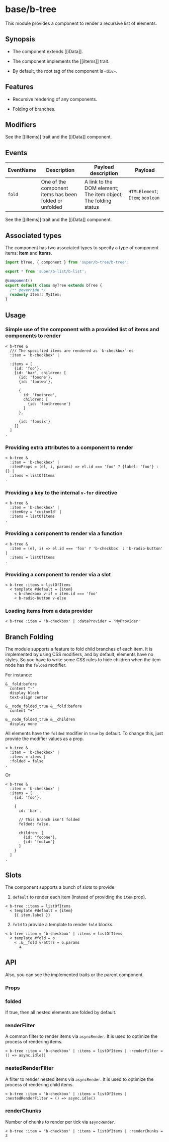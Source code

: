 # base/b-tree

This module provides a component to render a recursive list of elements.

## Synopsis

* The component extends [[iData]].

* The component implements the [[iItems]] trait.

* By default, the root tag of the component is `<div>`.

## Features

* Recursive rendering of any components.

* Folding of branches.

## Modifiers

See the [[iItems]] trait and the [[iData]] component.

## Events

| EventName | Description                                            | Payload description                                            | Payload                          |
|-----------|--------------------------------------------------------|----------------------------------------------------------------|----------------------------------|
| `fold`    | One of the component items has been folded or unfolded | A link to the DOM element; The item object; The folding status | `HTMLElement`; `Item`; `boolean` |

See the [[iItems]] trait and the [[iData]] component.

## Associated types

The component has two associated types to specify a type of component items: **Item** and **Items**.

```typescript
import bTree, { component } from 'super/b-tree/b-tree';

export * from 'super/b-list/b-list';

@component()
export default class myTree extends bTree {
  /** @override */
  readonly Item!: MyItem;
}
```

## Usage

### Simple use of the component with a provided list of items and components to render

```
< b-tree &
  /// The specified items are rendered as `b-checkbox`-es
  :item = 'b-checkbox' |

  :items = [
    {id: 'foo'},
    {id: 'bar', children: [
      {id: 'fooone'},
      {id: 'footwo'},

      {
        id: 'foothree',
        children: [
          {id: 'foothreeone'}
        ]
      },

      {id: 'foosix'}
    ]}
  ]
.
```

### Providing extra attributes to a component to render

```
< b-tree &
  :item = 'b-checkbox' |
  :itemProps = (el, i, params) => el.id === 'foo' ? {label: 'foo'} : {} |
  :items = listOfItems
.
```

### Providing a key to the internal `v-for` directive

```
< b-tree &
  :item = 'b-checkbox' |
  :itemKey = 'customId' |
  :items = listOfItems
.
```

### Providing a component to render via a function

```
< b-tree &
  :item = (el, i) => el.id === 'foo' ? 'b-checkbox' : 'b-radio-button' |
  :items = listOfItems
.
```

### Providing a component to render via a slot

```
< b-tree :items = listOfItems
  < template #default = {item}
    < b-checkbox v-if = item.id === 'foo'
    < b-radio-button v-else
```

### Loading items from a data provider

```
< b-tree :item = 'b-checkbox' | :dataProvider = 'MyProvider'
```

## Branch Folding

The module supports a feature to fold child branches of each item. It is implemented by using CSS modifiers, and by default,
elements have no styles. So you have to write some CSS rules to hide children when the item node has the `folded` modifier.

For instance:

```stylus
&__fold:before
  content "-"
  display block
  text-align center

&__node_folded_true &__fold:before
  content "+"

&__node_folded_true &__children
  display none
```

All elements have the `folded` modifier in `true` by default.
To change this, just provide the modifier values as a prop.

```
< b-tree &
  :item = 'b-checkbox' |
  :items = items |
  :folded = false
.
```

Or

```
< b-tree &
  :item = 'b-checkbox' |
  :items = [
    {id: 'foo'},

    {
      id: 'bar',

      // This branch isn't folded
      folded: false,

      children: [
        {id: 'fooone'},
        {id: 'footwo'}
      ]
    }
  ]
.
```

## Slots

The component supports a bunch of slots to provide:

1. `default` to render each item (instead of providing the `item` prop).

```
< b-tree :items = listOfItems
  < template #default = {item}
    {{ item.label }}
```

2. `fold` to provide a template to render `fold` blocks.

```
< b-tree :item = 'b-checkbox' | :items = listOfItems
  < template #fold = o
    < .&__fold v-attrs = o.params
      ➕
```

## API

Also, you can see the implemented traits or the parent component.

### Props

### folded

If true, then all nested elements are folded by default.

### renderFilter

A common filter to render items via `asyncRender`.
It is used to optimize the process of rendering items.

```
< b-tree :item = 'b-checkbox' | :items = listOfItems | :renderFilter = () => async.idle()
```

### nestedRenderFilter

A filter to render nested items via `asyncRender`.
It is used to optimize the process of rendering child items.

```
< b-tree :item = 'b-checkbox' | :items = listOfItems | :nestedRenderFilter = () => async.idle()
```

### renderChunks

Number of chunks to render per tick via `asyncRender`.

```
< b-tree :item = 'b-checkbox' | :items = listOfItems | :renderChunks = 3
```
